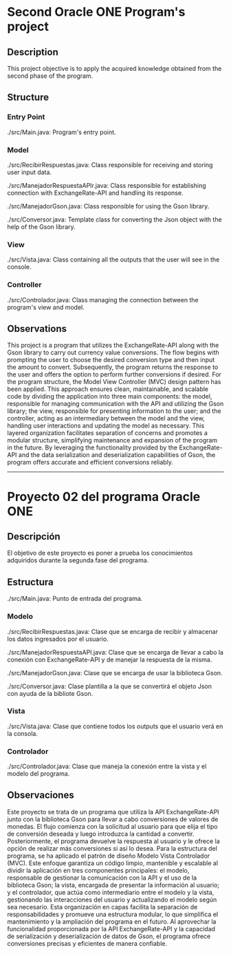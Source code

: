 # Second Oracle ONE Program's project

## Description

This project objective is to apply the acquired knowledge obtained from the second phase of the program.

## Structure

### Entry Point
./src/Main.java: Program's entry point.

### Model
./src/RecibirRespuestas.java: Class responsible for receiving and storing user input data.

./src/ManejadorRespuestaAPIr.java: Class responsible for establishing connection with ExchangeRate-API and handling its response.

./src/ManejadorGson.java: Class responsible for using the Gson library.

./src/Conversor.java: Template class for converting the Json object with the help of the Gson library.

### View
./src/Vista.java: Class containing all the outputs that the user will see in the console.

### Controller
./src/Controlador.java: Class managing the connection between the program's view and model.

## Observations

This project is a program that utilizes the ExchangeRate-API along with the Gson library to carry out currency value conversions. The flow begins with prompting the user to choose the desired conversion type and then input the amount to convert. Subsequently, the program returns the response to the user and offers the option to perform further conversions if desired.
For the program structure, the Model View Controller (MVC) design pattern has been applied. This approach ensures clean, maintainable, and scalable code by dividing the application into three main components: the model, responsible for managing communication with the API and utilizing the Gson library; the view, responsible for presenting information to the user; and the controller, acting as an intermediary between the model and the view, handling user interactions and updating the model as necessary.
This layered organization facilitates separation of concerns and promotes a modular structure, simplifying maintenance and expansion of the program in the future. By leveraging the functionality provided by the ExchangeRate-API and the data serialization and deserialization capabilities of Gson, the program offers accurate and efficient conversions reliably.

* * *

# Proyecto 02 del programa Oracle ONE

## Descripción

El objetivo de este proyecto es poner a prueba los conocimientos adquiridos durante la segunda fase del programa.

## Estructura
./src/Main.java: Punto de entrada del programa.

### Modelo
./src/RecibirRespuestas.java: Clase que se encarga de recibir y almacenar los datos ingresados por el usuario.

./src/ManejadorRespuestaAPI.java: Clase que se encarga de llevar a cabo la conexión con ExchangeRate-API y de manejar la respuesta de la misma.

./src/ManejadorGson.java: Clase que se encarga de usar la biblioteca Gson.

./src/Conversor.java: Clase plantilla a la que se convertirá el objeto Json con ayuda de la bibliote Gson.

### Vista
./src/Vista.java: Clase que contiene todos los outputs que el usuario verá en la consola.

### Controlador
./src/Controlador.java: Clase que maneja la conexión entre la vista y el modelo del programa.

## Observaciones

Este proyecto se trata de un programa que utiliza la API ExchangeRate-API junto con la biblioteca Gson para llevar a cabo conversiones de valores de monedas. El flujo comienza con la solicitud al usuario para que elija el tipo de conversión deseada y luego introduzca la cantidad a convertir. Posteriormente, el programa devuelve la respuesta al usuario y le ofrece la opción de realizar más conversiones si así lo desea.
Para la estructura del programa, se ha aplicado el patrón de diseño Modelo Vista Controlador (MVC). Este enfoque garantiza un código limpio, mantenible y escalable al dividir la aplicación en tres componentes principales: el modelo, responsable de gestionar la comunicación con la API y el uso de la biblioteca Gson; la vista, encargada de presentar la información al usuario; y el controlador, que actúa como intermediario entre el modelo y la vista, gestionando las interacciones del usuario y actualizando el modelo según sea necesario.
Esta organización en capas facilita la separación de responsabilidades y promueve una estructura modular, lo que simplifica el mantenimiento y la ampliación del programa en el futuro. Al aprovechar la funcionalidad proporcionada por la API ExchangeRate-API y la capacidad de serialización y deserialización de datos de Gson, el programa ofrece conversiones precisas y eficientes de manera confiable.
